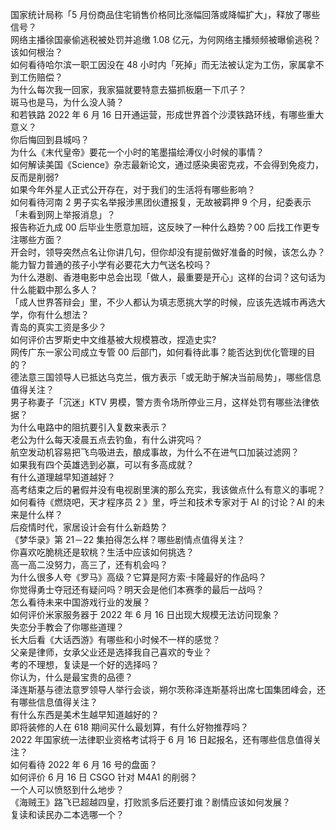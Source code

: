 国家统计局称「5 月份商品住宅销售价格同比涨幅回落或降幅扩大」，释放了哪些信号？  
网络主播徐国豪偷逃税被处罚并追缴 1.08 亿元，为何网络主播频频被曝偷逃税？该如何根治？  
如何看待哈尔滨一职工因没在 48 小时内「死掉」而无法被认定为工伤，家属拿不到工伤赔偿？  
为什么每次我一回家，我家猫就要特意去猫抓板磨一下爪子？  
斑马也是马，为什么没人骑？  
和若铁路 2022 年 6 月 16 日开通运营，形成世界首个沙漠铁路环线，有哪些重大意义？  
你后悔回到县城吗？  
为什么《末代皇帝》要花一个小时的笔墨描绘溥仪小时候的事情？  
如何解读美国《Science》杂志最新论文，通过感染奥密克戎，不会得到免疫力，反而是削弱?  
如果今年外星人正式公开存在，对于我们的生活将有哪些影响？  
如何看待河南 2 男子实名举报涉黑团伙遭报复，无故被羁押 9 个月，纪委表示「未看到网上举报消息」？  
报告称近九成 00 后毕业生愿意加班，这反映了一种什么趋势？00 后找工作更专注哪些方面？  
开会时，领导突然点名让你讲几句，但你却没有提前做好准备的时候，该怎么办？  
能力智力普通的孩子小学有必要花大力气送名校吗？  
为什么港剧、香港电影中总会出现「做人，最重要是开心」这样的台词？这句话为什么能戳中那么多人？  
「成人世界答辩会」里，不少人都认为填志愿挑大学的时候，应该先选城市再选大学，你有什么想法？  
青岛的真实工资是多少？  
如何评价古罗斯史中文维基被大规模篡改，捏造史实?  
网传广东一家公司成立专管 00 后部门，如何看待此事？能否达到优化管理的目的？  
德法意三国领导人已抵达乌克兰，俄方表示「或无助于解决当前局势」，哪些信息值得关注？  
男子称妻子「沉迷」KTV 男模，警方责令场所停业三月，这样处罚有哪些法律依据？  
为什么电路中的阻抗要引入复数来表示？  
老公为什么每天凌晨五点去钓鱼，有什么讲究吗？  
航空发动机容易把飞鸟吸进去，酿成事故，为什么不在进气口加装过滤网？  
如果我有四个英雄选到必赢，可以有多高成就？  
有什么道理越早知道越好？  
高考结束之后的暑假并没有电视剧里演的那么充实，我该做点什么有意义的事呢？  
如何看待《燃烧吧，天才程序员 2 》里，呼兰和技术专家对于 AI 的讨论？AI 的未来是什么样？  
后疫情时代，家居设计会有什么新趋势？  
《梦华录》第 21－22 集拍得怎么样？哪些剧情点值得关注？  
你喜欢吃脆桃还是软桃？生活中应该如何挑选？  
高一高二没努力，高三了，还有机会吗？  
为什么很多人夸《罗马》高级？它算是阿方索·卡隆最好的作品吗？  
你觉得勇士夺冠还有疑问吗？明天会是他们本赛季的最后一战吗？  
怎么看待未来中国游戏行业的发展？  
如何评价米家服务器于 2022 年 6 月 16 日出现大规模无法访问现象？  
失恋分手教会了你哪些道理？  
长大后看《大话西游》有哪些和小时候不一样的感觉？  
父亲是律师，女承父业还是选择我自己喜欢的专业？  
考的不理想，复读是一个好的选择吗？  
你认为，什么是最宝贵的品德？  
泽连斯基与德法意罗领导人举行会谈，朔尔茨称泽连斯基将出席七国集团峰会，还有哪些信息值得关注？  
有什么东西是美术生越早知道越好的？  
即将装修的人在 618 期间买什么最划算，有什么好物推荐吗？  
2022 年国家统一法律职业资格考试将于 6 月 16 日起报名，还有哪些信息值得关注？  
如何看待 2022 年 6 月 16 号的盘面？  
如何评价 6 月 16 日 CSGO 针对 M4A1 的削弱？  
一个人可以愤怒到什么地步？  
《海贼王》路飞已超越四皇，打败凯多后还要打谁？剧情应该如何发展？  
复读和读民办二本选哪一个？  

